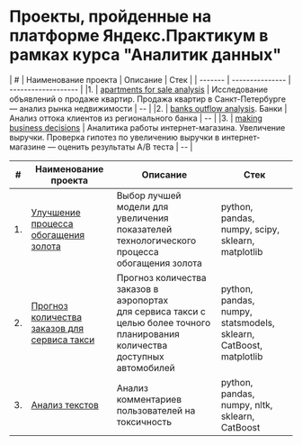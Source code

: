 # Проекты, пройденные на платформе Яндекс.Практикум в рамках курса "Аналитик данных"

| # | Наименование проекта               | Описание                     | Стек                     | 
| ------- | --------------- | ------------------- |
|1. | [apartments for sale analysis](https://github.com/YMaksim/yandex_praktikum/tree/main/apartments%20for%20sale%20analysis) | Исследование объявлений о продаже квартир. Продажа квартир в Санкт-Петербурге — анализ рынка недвижимости | -- |
|2. | [banks outflow analysis](https://github.com/YMaksim/yandex_praktikum/tree/main/banks%20outflow%20analysis). Банки | Анализ оттока клиентов из регионального банка | -- |
|3. | [making business decisions](https://github.com/YMaksim/yandex_praktikum/tree/main/making%20business%20decisions) | Аналитика работы интернет-магазина. Увеличение выручки. Проверка гипотез по увеличению выручки в интернет-магазине —
оценить результаты A/B теста | -- |




| #    | Наименование проекта                | Описание                                                     | Стек                                                         |
| ---- | ------------------------------------------------------------ | ------------------------------------------------------------ | ------------------------------------------------------------ |
| 1.   | [Улучшение процесса обогащения золота](https://github.com/aq2003/Portfolio/tree/main/Gold%20Recovery) | Выбор лучшей модели для увеличения <br/>показателей технологического процесса <br/>обогащения золота | python, pandas, numpy, scipy, sklearn, matplotlib       |
| 2.   | [Прогноз количества заказов для сервиса такси](https://github.com/aq2003/Portfolio/tree/main/Taxi%20Service) | Прогноз количества заказов в аэропортах <br/>для сервиса такси с целью более точного планирования количества доступных <br/>автомобилей | python, pandas, numpy, statsmodels, sklearn, CatBoost, matplotlib |
| 3.   | [Анализ текстов](https://github.com/aq2003/Portfolio/tree/main/Analyzing%20Texts) | Анализ комментариев пользователей на токсичность             | python, pandas, numpy, nltk, sklearn, CatBoost |
